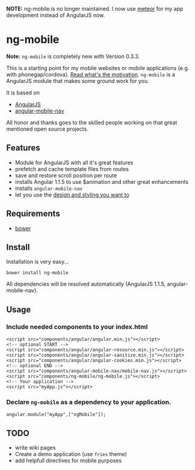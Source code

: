 **NOTE:** ng-mobile is no longer maintained. I now use [meteor](http://meteor.com) for my app development instead of AngularJS now.

# ng-mobile

**Note:** ``ng-mobile`` is completely new with Version 0.3.3.

This is a starting point for my mobile websites or mobile applications (e.g. with phonegap/cordova). [Read what's the motivation](https://github.com/Jehu/ng-mobile/wiki/motivation).
`ng-mobile` is a AngularJS module that makes some ground work for you. 

It is based on

  * [AngularJS](http://www.angularjs.org)
  * [angular-mobile-nav](https://github.com/ajoslin/angular-mobile-nav)

All honor and thanks goes to the skilled people working on that great mentioned open source projects.

## Features

  * Module for AngularJS with all it's great features
  * prefetch and cache template files from routes
  * save and restore scroll position per route
  * installs Angular 1.1.5 to use $animation and other great enhancements
  * installs `angular-mobile-nav`
  * let you use the [design and styling you want to](https://github.com/Jehu/ng-mobile/wiki/Themes-you-could-use-for-your-next-mobile-application)

## Requirements

  * [bower](http://bower.io/)

## Install
Installation is very easy...

    bower install ng-mobile

All dependencies will be resolved automatically (AngularJS 1.1.5, angular-mobile-nav).

## Usage

### Include needed components to your index.html

	<script src="components/angular/angular.min.js"></script>
	<!-- optional START -->
	<script src="components/angular/angular-resource.min.js"></script>
	<script src="components/angular/angular-sanitize.min.js"></script>
	<script src="components/angular/angular-cookies.min.js"></script>
	<!-- optional END -->
	<script src="components/angular-mobile-nav/mobile-nav.js"></script>
	<script src="components/ng-mobile/ng-mobile.js"></script>
	<!-- Your application -->
	<script src="myApp.js"></script>


### Declare `ng-mobile` as a dependency to your application.

    angular.module("myApp",["ngMobile"]);

## TODO
* write wiki pages 
* Create a demo application (use `fries` theme)
* add helpfull directives for mobile purposes
